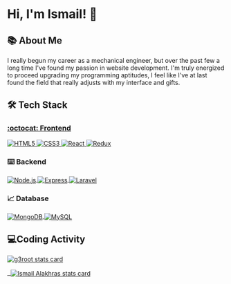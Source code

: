 # Hi, I'm Ismail! 👋
## 📚 About Me

I really begun my career as a mechanical engineer, but over the past few a long time I've found my passion in website development. I'm truly energized to proceed upgrading my programming aptitudes, I feel like I've at last found the field that really adjusts with my interface and gifts. 

## 🛠️ Tech Stack<a href="https://www.w3.org/html/" target="blank">

### :octocat: Frontend


<!--

<p align="left">
 <a href="https://www.w3.org/html/" target="_blank"> 
    <img src="https://raw.githubusercontent.com/devicons/devicon/master/icons/html5/html5-original-wordmark.svg" alt="HTML5" width="40" height="40"/>
 </a>

   <a href="https://www.w3schools.com/css/" target="_blank">
   <img src="https://raw.githubusercontent.com/devicons/devicon/master/icons/css3/css3-original-wordmark.svg" alt="CSS3" width="40" height="40"/> 
   </a> 




<a href="https://getbootstrap.com/" target="_blank">
  <img 
    src="https://cdn.jsdelivr.net/gh/devicons/devicon/icons/bootstrap/bootstrap-plain-wordmark.svg" 
    alt="Bootstrap" 
    width="40" 
    height="40"
  />
</a>

<a href="https://jquery.com/" target="_blank">
  <img 
    src="https://cdn.jsdelivr.net/gh/devicons/devicon/icons/jquery/jquery-original-wordmark.svg" 
    alt="jQuery" 
    width="40" 
    height="40"
  />
</a>
   
   <a href="https://reactjs.org/" target="_blank"> 
   <img src="https://raw.githubusercontent.com/devicons/devicon/master/icons/react/react-original-wordmark.svg" alt="React" width="40" height="40"/>
   </a> 
   
   <a href="https://redux.js.org" target="_blank"> 
   <img src="https://raw.githubusercontent.com/devicons/devicon/master/icons/redux/redux-original.svg" alt="Redux" width="40" height="40"/> 
   </a>
   
   [![AngelList](https://img.shields.io/badge/AngelList-000000?style=for-the-badge&logo=AngelList&logoColor=white)](https://angel.co/u/ismailalakhras)
</p>
-->


<p align="left">
  <a href="https://www.w3.org/html/" target="_blank">
    <img src="https://img.shields.io/badge/HTML5-E34F26?style=for-the-badge&logo=html5&logoColor=white" alt="HTML5" />
  </a>

  <a href="https://www.w3schools.com/css/" target="_blank">
    <img src="https://img.shields.io/badge/CSS3-1572B6?style=for-the-badge&logo=css3&logoColor=white" alt="CSS3" />
  </a>

  <a href="https://reactjs.org/" target="_blank">
    <img src="https://img.shields.io/badge/React-20232A?style=for-the-badge&logo=react&logoColor=61DAFB" alt="React" />
  </a>

  <a href="https://redux.js.org" target="_blank">
    <img src="https://img.shields.io/badge/Redux-593D88?style=for-the-badge&logo=redux&logoColor=white" alt="Redux" />
  </a>
  
</p>

   ### ⌨️ Backend


<a href="https://nodejs.org" target="_blank">
  <img align="center" src="https://img.shields.io/badge/Node.js-43853D?style=for-the-badge&logo=node.js&logoColor=white" alt="Node.js" />
</a>


<a href="https://expressjs.com" target="_blank">
  <img align="center" src="https://img.shields.io/badge/Express.js-404D59?style=for-the-badge" alt="Express"  />
</a>

<a href="https://laravel.com" target="_blank">
  <img align="center" src="https://img.shields.io/badge/Laravel-FF2D20?style=for-the-badge&logo=laravel&logoColor=white" alt="Laravel" />
</a>


   ### 📈 Database
   

<a href="https://www.mongodb.com/" target="_blank">
  <img align="center" src="https://img.shields.io/badge/MongoDB-4EA94B?style=for-the-badge&logo=mongodb&logoColor=white" alt="MongoDB"  />
</a>

<a href="https://www.mysql.com/" target="_blank">
  <img align="center" src="https://img.shields.io/badge/MySQL-4479A1?style=for-the-badge&logo=mysql&logoColor=white" alt="MySQL" />
</a>




## 💻Coding Activity <a href="https://www.w3.org/html/" target="blank">
<p>
<img align="center" src="https://github-readme-stats.vercel.app/api/top-langs?username=g3root&theme=dark&title_color=ffffff&text_color=ffffff&bg_color=000000&hide_border=true&layout=compact" alt="g3root stats card" />
</p>
<p>&nbsp;
<img align="center" src="https://github-readme-stats.vercel.app/api?username=ismailalakhras&show_icons=true&theme=dark&title_color=ffffff&text_color=ffffff&bg_color=000000&hide_border=true" alt="Ismail Alakhras stats card" />
</p>
